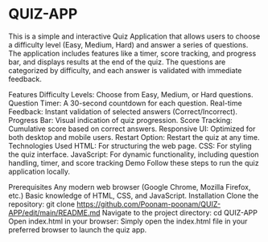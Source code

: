 # QUIZ-APP
This is a simple and interactive Quiz Application that allows users to choose a difficulty level (Easy, Medium, Hard) and answer a series of questions. The application includes features like a timer, score tracking, and progress bar, and displays results at the end of the quiz. The questions are categorized by difficulty, and each answer is validated with immediate feedback.

Features
Difficulty Levels: Choose from Easy, Medium, or Hard questions.
Question Timer: A 30-second countdown for each question.
Real-time Feedback: Instant validation of selected answers (Correct/Incorrect).
Progress Bar: Visual indication of quiz progression.
Score Tracking: Cumulative score based on correct answers.
Responsive UI: Optimized for both desktop and mobile users.
Restart Option: Restart the quiz at any time.
Technologies Used
HTML: For structuring the web page.
CSS: For styling the quiz interface.
JavaScript: For dynamic functionality, including question handling, timer, and score tracking
Demo
Follow these steps to run the quiz application locally.

Prerequisites
Any modern web browser (Google Chrome, Mozilla Firefox, etc.)
Basic knowledge of HTML, CSS, and JavaScript.
Installation
Clone the repository:
git clone https://github.com/Poonam-poonam/QUIZ-APP/edit/main/README.md
Navigate to the project directory:
cd QUIZ-APP
Open index.html in your browser: Simply open the index.html file in your preferred browser to launch the quiz app.
